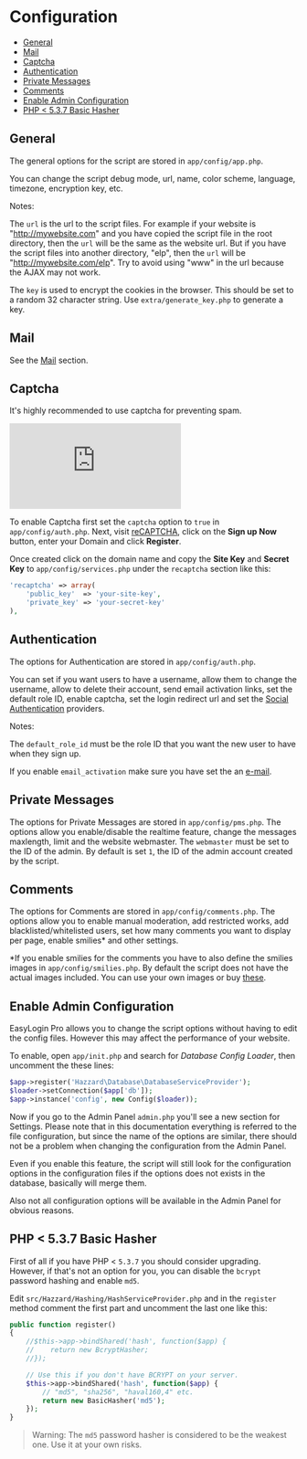 # Configuration

- [General](#general)
- [Mail](#mail)
- [Captcha](#captcha)
- [Authentication](#authentication)
- [Private Messages](#private-messages)
- [Comments](#comments)
- [Enable Admin Configuration](#enable-admin-configuration)
- [PHP < 5.3.7 Basic Hasher](#php-<-5.3.7-basic-hasher)

## General

The general options for the script are stored in `app/config/app.php`. 

You can change the script debug mode, url, name, color scheme, language, timezone, encryption key, etc.

Notes:

The `url` is the url to the script files. For example if your website is "http://mywebsite.com" and you have copied the script file in the root directory, then the `url` will be the same as the website url. But if you have the script files into another directory, "elp", then the `url` will be "http://mywebsite.com/elp". Try to avoid using "www" in the url because the AJAX may not work.

The `key` is used to encrypt the cookies in the browser. This should be set to a random 32 character string. Use `extra/generate_key.php` to generate a key.

## Mail

See the [Mail](mail.md) section.

## Captcha

It's highly recommended to use captcha for preventing spam.

<p class="video-wrapper"><iframe allowfullscreen="1" frameborder="0" src="http://www.youtube.com/embed/xe-xYmbUFls?rel=0&showinfo=0&vq=hd720"></iframe></p>

To enable Captcha first set the `captcha` option to `true` in  `app/config/auth.php`. Next, visit <a href="https://www.google.com/recaptcha/admin" target="_blank">reCAPTCHA</a>, click on the __Sign up Now__ button, enter your Domain and click __Register__.

Once created click on the domain name and copy the __Site Key__ and __Secret Key__ to  `app/config/services.php` under the `recaptcha` section like this:

```php
'recaptcha' => array(
    'public_key'  => 'your-site-key',
    'private_key' => 'your-secret-key'
),
```

## Authentication
The options for Authentication are stored in `app/config/auth.php`.

You can set if you want users to have a username, allow them to change the username, allow to delete their account, send email activation links, set the default role ID, enable captcha, set the login redirect url and set the [Social Authentication](social-auth.md) providers.

Notes:

The `default_role_id` must be the role ID that you want the new user to have when they sign up.

If you enable `email_activation` make sure you have set the an [e-mail](mail.md).

## Private Messages

The options for Private Messages are stored in `app/config/pms.php`. The options allow you enable/disable the realtime feature, change the messages maxlength, limit and the website webmaster.
The `webmaster` must be set to the ID of the admin. By default is set `1`, the ID of the admin account created by the script.

## Comments
The options for Comments are stored in `app/config/comments.php`. The options allow you to enable manual moderation, add restricted works, add blacklisted/whitelisted users, set how many comments you want to display per page, enable smilies* and other settings.

*If you enable smilies for the comments you have to also define the smilies images in `app/config/smilies.php`.  By default the script does not have the actual images included. You can use your own images or buy [these](http://graphicriver.net/item/matte-motes-emoticon-set/33923).

## Enable Admin Configuration

EasyLogin Pro allows you to change the script options without having to edit the config files. However this may affect the performance of your website.

To enable, open `app/init.php` and search for _Database Config Loader_, then uncomment the these lines:

```php
$app->register('Hazzard\Database\DatabaseServiceProvider');
$loader->setConnection($app['db']);
$app->instance('config', new Config($loader));
```

Now if you go to the Admin Panel `admin.php` you'll see a new section for Settings. Please note that in this documentation everything is referred to the file configuration, but since the name of the options are similar, there should not be a problem when changing the configuration from the Admin Panel. 

Even if you enable this feature, the script will still look for the configuration options in the configuration files if the options does not exists in the database, basically will merge them.

Also not all configuration options will be available in the Admin Panel for obvious reasons.

## PHP < 5.3.7 Basic Hasher

First of all if you have PHP < `5.3.7` you should consider upgrading. However, if that's not an option for you, you can disable the `bcrypt` password hashing and enable `md5`.

Edit `src/Hazzard/Hashing/HashServiceProvider.php` and in the `register` method comment the first part and uncomment the last one like this:

```php
public function register()
{
    //$this->app->bindShared('hash', function($app) {
    //    return new BcryptHasher;
    //});

    // Use this if you don't have BCRYPT on your server.
    $this->app->bindShared('hash', function($app) {
        // "md5", "sha256", "haval160,4" etc.
        return new BasicHasher('md5');
    });
}
```

>Warning: The `md5` password hasher is considered to be the weakest one. Use it at your own risks. 

